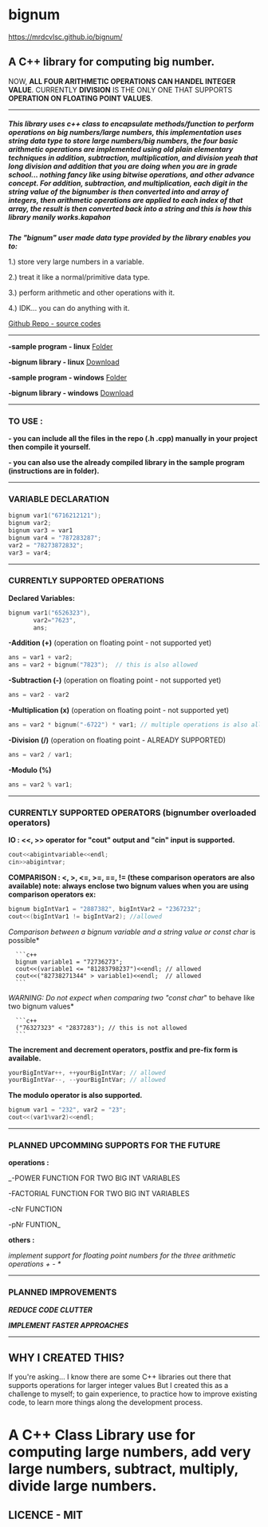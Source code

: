 # bignum
https://mrdcvlsc.github.io/bignum/
## A C++ library for computing big number.

NOW, **ALL FOUR ARITHMETIC OPERATIONS CAN HANDEL INTEGER VALUE**.
CURRENTLY **DIVISION** IS THE ONLY ONE THAT SUPPORTS **OPERATION ON FLOATING POINT VALUES**.

-------------------------------------------------------------------


##### This library uses c++ class to encapsulate methods/function to perform operations on big numbers/large numbers, this implementation uses string data type to store large numbers/big numbers, the four basic arithmetic operations are implemented using old plain elementary techniques in addition, subtraction, multiplication, and division yeah that long division and addition that you are doing when you are in grade school... nothing fancy like using bitwise operations, and other advance concept. For addition, subtraction, and multiplication, each digit in the string value of the bignumber is then converted into and array of integers, then arithmetic operations are applied to each index of that array, the result is then converted back into a string and this is how this library manily works.kapahon


***The "bignum" user made data type provided by the library enables you to:***


   1.) store very large numbers in a variable.
   
   
   2.) treat it like a normal/primitive data type.
   
   
   3.) perform arithmetic and other operations with it.
   
   
   4.) IDK... you can do anything with it.


[Github Repo - source codes](https://github.com/mrdcvlsc/bignum)



-------------------------------------------------------------------


**-sample program - linux** [Folder](https://github.com/mrdcvlsc/bignum/tree/master/sample%20program/bignum%20calculator%20linux)

**-bignum library - linux** [Download](https://github.com/mrdcvlsc/bignum/blob/master/sample%20program/bignum%20calculator%20linux/bignum_lib_linux.a)

**-sample program - windows** [Folder](https://github.com/mrdcvlsc/bignum/tree/master/sample%20program/bignumber%20calculator%20windows)

**-bignum library - windows** [Download](https://github.com/mrdcvlsc/bignum/blob/master/sample%20program/bignumber%20calculator%20windows/bignum_lib_windows.lib)


-------------------------------------------------------------------


### TO USE :
  
  **- you can include all the files in the repo (.h .cpp) manually in your project then compile it yourself.**
  
  **- you can also use the already compiled library in the sample program (instructions are in folder).**

-------------------------------------------------------------------

### VARIABLE DECLARATION
    
   ```c++
   bignum var1("6716212121");
   bignum var2;  
   bignum var3 = var1
   bignum var4 = "787283287";
   var2 = "78273872832";
   var3 = var4;
   ```
-------------------------------------------------------------------

### CURRENTLY SUPPORTED OPERATIONS

   **Declared Variables:**
   
   ```c++  
   bignum var1("6526323"),
          var2="7623",
          ans;
   ``` 
   
   **-Addition (+)** (operation on floating point - not supported yet)
   
   ```c++ 
   ans = var1 + var2;
   ans = var2 + bignum("7823");  // this is also allowed
   ```
   
   **-Subtraction (-)** (operation on floating point - not supported yet)
   
   ```c++
   ans = var2 - var2
   ```
   
   **-Multiplication (x)** (operation on floating point - not supported yet)
   
   ```c++
   ans = var2 * bignum("-6722") * var1; // multiple operations is also allowed
   ```
   
   **-Division (/)** (operation on floating point - ALREADY SUPPORTED)
   
   ```c++
   ans = var2 / var1;
   ```
   
   **-Modulo (%)**
   
   ```c++
   ans = var2 % var1;
   ```

--------------------------------------------------------------------------------------



### CURRENTLY SUPPORTED OPERATORS (bignumber overloaded operators)

   **IO : <<, >> operator for "cout" output and "cin" input is supported.**
   
   ```c++     
   cout<<abigintvariable<<endl; 
   cin>>abigintvar;
   ```
   
   **COMPARISON : <, >, <=, >=, ==, != (these comparison operators are also available) note: always enclose two bignum values when you are using comparison operators ex:**
   
   ```c++
   bignum bigIntVar1 = "2887382", bigIntVar2 = "2367232";
   cout<<(bigIntVar1 != bigIntVar2); //allowed
   ```
   
   *Comparison between a bignum variable and a string value or const char* is possible*
   
      ```c++
      bignum variable1 = "72736273";
      cout<<(variable1 <= "81283798237")<<endl; // allowed 
      cout<<("82738271344" > variable1)<<endl;  // allowed
      ```
      
   *WARNING: Do not expect when comparing two "const char*" to behave like two bignum values*
   
      ```c++
      ("76327323" < "2837283"); // this is not allowed
      ```
      
**The increment and decrement operators, postfix and pre-fix form is available.**

   ```c++
   yourBigIntVar++, ++yourBigIntVar; // allowed
   yourBigIntVar--, --yourBigIntVar; // allowed
   ```     
        
**The modulo operator is also supported.**

   ```c++    
   bignum var1 = "232", var2 = "23";
   cout<<(var1%var2)<<endl;
   ```     
   
---------------------------------------------------------

### PLANNED UPCOMMING SUPPORTS FOR THE FUTURE

   **operations :**
   
   _-POWER FUNCTION FOR TWO BIG INT VARIABLES
   
   -FACTORIAL FUNCTION FOR TWO BIG INT VARIABLES
   
   -cNr FUNCTION 
   
   -pNr FUNTION_
    
   **others :**
   
   _implement support for floating point numbers for the three arithmetic operations + - *_
    
---------------------------------------------------------


### PLANNED IMPROVEMENTS
    
   ***REDUCE CODE CLUTTER***
   
   ***IMPLEMENT FASTER APPROACHES***
    
    
---------------------------------------------------------


## WHY I CREATED THIS?
  
   If you're asking...
   I know there are some C++ libraries out there that supports operations for larger integer values
   But I created this as a challenge to myself;
   to gain experience, to practice how to improve existing code, to learn more things along the development process.
   
# A C++ Class Library use for computing large numbers, add very large numbers, subtract, multiply, divide large numbers.
## LICENCE - MIT

